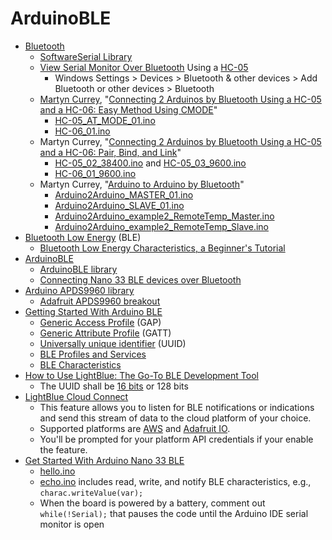 # ArduinoBLE
* [Bluetooth](https://en.wikipedia.org/wiki/Bluetooth)
  * [SoftwareSerial Library](https://docs.arduino.cc/learn/built-in-libraries/software-serial)
  * [View Serial Monitor Over Bluetooth](https://create.arduino.cc/projecthub/millerman4487/view-serial-monitor-over-bluetooth-fbb0e5) Using a [HC-05](https://howtomechatronics.com/tutorials/arduino/arduino-and-hc-05-bluetooth-module-tutorial/)
    * Windows Settings > Devices > Bluetooth & other devices > Add Bluetooth or other devices > Bluetooth
  * [Martyn Currey](http://www.martyncurrey.com/about/), "[Connecting 2 Arduinos by Bluetooth Using a HC-05 and a HC-06: Easy Method Using CMODE](http://www.martyncurrey.com/connecting-2-arduinos-by-bluetooth-using-a-hc-05-and-a-hc-06-easy-method-using-cmode/)"
    * [HC-05_AT_MODE_01.ino](/lesson6/xiao/ArduinoBLE/HC-05_AT_MODE_01.ino)
    * [HC-06_01.ino](/lesson6/xiao/ArduinoBLE/HC-06_01.ino)
  * Martyn Currey, "[Connecting 2 Arduinos by Bluetooth Using a HC-05 and a HC-06: Pair, Bind, and Link](http://www.martyncurrey.com/connecting-2-arduinos-by-bluetooth-using-a-hc-05-and-a-hc-06-pair-bind-and-link/)"
    * [HC-05_02_38400.ino](/lesson6/xiao/ArduinoBLE/HC-05_02_38400.ino) and [HC-05_03_9600.ino](/lesson6/xiao/ArduinoBLE/HC-05_03_9600.ino)
    * [HC-06_01_9600.ino](/lesson6/xiao/ArduinoBLE/HC-06_01_9600.ino)
  * Martyn Currey, "[Arduino to Arduino by Bluetooth](http://www.martyncurrey.com/arduino-to-arduino-by-bluetooth/)"
    * [Arduino2Arduino_MASTER_01.ino](/lesson6/xiao/ArduinoBLE/Arduino2Arduino_MASTER_01.ino)
    * [Arduino2Arduino_SLAVE_01.ino](/lesson6/xiao/ArduinoBLE/Arduino2Arduino_SLAVE_01.ino)
    * [Arduino2Arduino_example2_RemoteTemp_Master.ino](/lesson6/xiao/ArduinoBLE/Arduino2Arduino_example2_RemoteTemp_Master.ino)
    * [Arduino2Arduino_example2_RemoteTemp_Slave.ino](/lesson6/xiao/ArduinoBLE/Arduino2Arduino_example2_RemoteTemp_Slave.ino)
* [Bluetooth Low Energy](https://en.wikipedia.org/wiki/Bluetooth_Low_Energy) (BLE)
  * [Bluetooth Low Energy Characteristics, a Beginner's Tutorial](https://devzone.nordicsemi.com/guides/short-range-guides/b/bluetooth-low-energy/posts/ble-characteristics-a-beginners-tutorial)
* [ArduinoBLE](https://github.com/arduino-libraries/ArduinoBLE)
  * [ArduinoBLE library](https://www.arduino.cc/reference/en/libraries/arduinoble/)
  * [Connecting Nano 33 BLE devices over Bluetooth](https://docs.arduino.cc/tutorials/nano-33-ble-sense/ble-device-to-device)
* [Arduino APDS9960 library](https://github.com/arduino-libraries/Arduino_APDS9960)
  * [Adafruit APDS9960 breakout](https://learn.adafruit.com/adafruit-apds9960-breakout)
* [Getting Started With Arduino BLE](https://create.arduino.cc/projecthub/monica/getting-started-with-bluetooth-low-energy-ble-ab4c94)
  * [Generic Access Profile](https://learn.adafruit.com/introduction-to-bluetooth-low-energy/gap) (GAP)
  * [Generic Attribute Profile](https://learn.adafruit.com/introduction-to-bluetooth-low-energy/gatt) (GATT)
  * [Universally unique identifier](https://en.wikipedia.org/wiki/Universally_unique_identifier) (UUID)
  * [BLE Profiles and Services](https://www.bluetooth.com/specifications/specs/)
  * [BLE Characteristics](https://www.bluetooth.com/specifications/assigned-numbers/)
* [How to Use LightBlue: The Go-To BLE Development Tool](https://punchthrough.com/lightblue-features/)
  * The UUID shall be [16 bits](https://btprodspecificationrefs.blob.core.windows.net/assigned-values/16-bit%20UUID%20Numbers%20Document.pdf) or 128 bits
* [LightBlue Cloud Connect](https://punchthrough.com/introducing-cloud-connect-for-lightblue-explorer/)
  * This feature allows you to listen for BLE notifications or indications and send this stream of data to the cloud platform of your choice.
  * Supported platforms are [AWS](https://punchthrough.com/setting-up-aws-iot-with-lightblue-cloud-connect/) and [Adafruit IO](https://punchthrough.com/setting-up-adafruit-io-with-lightblue-cloud-connect/).
  * You'll be prompted for your platform API credentials if your enable the feature.
* [Get Started With Arduino Nano 33 BLE](https://www.okdo.com/getting-started/get-started-with-arduino-nano-33-ble/)
  * [hello.ino](/lesson6/xiao/ArduinoBLE/hello.ino)
  * [echo.ino](/lesson6/xiao/ArduinoBLE/echo.ino) includes read, write, and notify BLE characteristics, e.g., ```charac.writeValue(var);```
  * When the board is powered by a battery, comment out ```while(!Serial);``` that pauses the code until the Arduino IDE serial monitor is open
